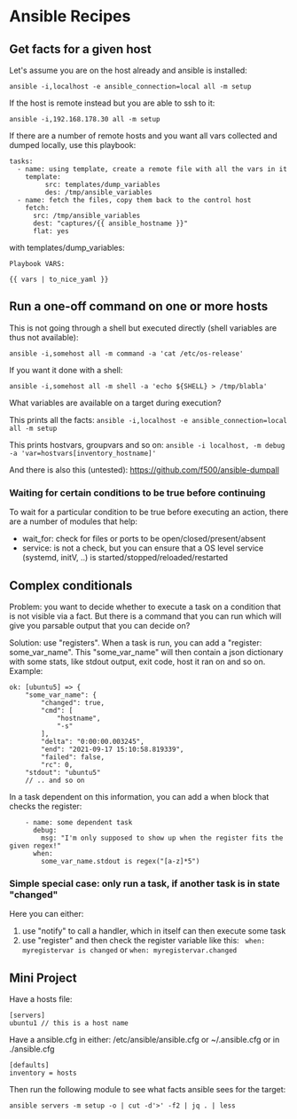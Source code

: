 # Ansible Recipes


## Get facts for a given host

Let's assume you are on the host already and ansible is installed:

`ansible -i,localhost -e ansible_connection=local all -m setup`

If the host is remote instead but you are able to ssh to it:

`ansible -i,192.168.178.30 all -m setup`

If there are a number of remote hosts and you want all vars collected and dumped locally, use this playbook:

```
tasks:
  - name: using template, create a remote file with all the vars in it
    template:
         src: templates/dump_variables
         des: /tmp/ansible_variables
  - name: fetch the files, copy them back to the control host
    fetch:
      src: /tmp/ansible_variables
      dest: "captures/{{ ansible_hostname }}"
      flat: yes 
```

with templates/dump_variables:
```
Playbook VARS:

{{ vars | to_nice_yaml }}
```

## Run a one-off command on one or more hosts

This is not going through a shell but executed directly (shell variables are thus not available):

`ansible -i,somehost all -m command -a 'cat /etc/os-release'`

If you want it done with a shell: 

`ansible -i,somehost all -m shell -a 'echo ${SHELL} > /tmp/blabla'`

What variables are available on a target during execution?

This prints all the facts:
`ansible -i,localhost -e ansible_connection=local all -m setup`

This prints hostvars, groupvars and so on:
`ansible -i localhost, -m debug -a 'var=hostvars[inventory_hostname]'`

And there is also this (untested): https://github.com/f500/ansible-dumpall

### Waiting for certain conditions to be true before continuing

To wait for a particular condition to be true before executing an action, there are a number of modules that help:

* wait_for: check for files or ports to be open/closed/present/absent
* service: is not a check, but you can ensure that a OS level service (systemd, initV, ..) is started/stopped/reloaded/restarted

## Complex conditionals

Problem: you want to decide whether to execute a task on a condition that is not visible via a fact. But there is a command that you can run which will give you parsable output that you can decide on?

Solution: use "registers". When a task is run, you can add a "register: some_var_name". This "some_var_name" will then contain a json dictionary with some stats, like stdout output, exit code, host it ran on and so on. Example:

```
ok: [ubuntu5] => {
    "some_var_name": {
        "changed": true,
        "cmd": [
            "hostname",
            "-s"
        ],
        "delta": "0:00:00.003245",
        "end": "2021-09-17 15:10:58.819339",
        "failed": false,
        "rc": 0,
	"stdout": "ubuntu5"
	// .. and so on
```

In a task dependent on this information, you can add a when block that checks the register:

```
    - name: some dependent task
      debug:
        msg: "I'm only supposed to show up when the register fits the given regex!"
      when:
        some_var_name.stdout is regex("[a-z]*5")

```

### Simple special case: only run a task, if another task is in state "changed"

Here you can either:
1. use "notify" to call a handler, which in itself can then execute some task
2. use "register" and then check the register variable like this: ` when: myregistervar is changed` or `when: myregistervar.changed`

## Mini Project

Have a hosts file:

```
[servers]
ubuntu1 // this is a host name
```

Have a ansible.cfg in either: /etc/ansible/ansible.cfg or ~/.ansible.cfg or in ./ansible.cfg

```
[defaults]
inventory = hosts
```

Then run the following module to see what facts ansible sees for the target:

`ansible servers -m setup -o | cut -d'>' -f2 | jq . | less` 

